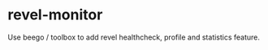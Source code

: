 revel-monitor
=============

Use  beego / toolbox to add revel healthcheck, profile and statistics feature.
